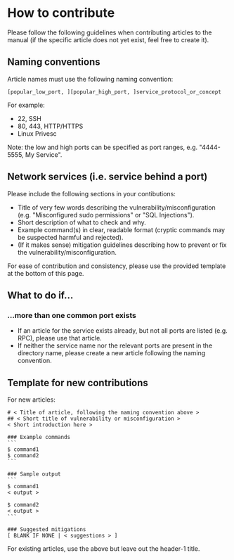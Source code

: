 # How to contribute
Please follow the following guidelines when contributing articles to the manual (if the specific article does not yet exist, feel free to create it).

## Naming conventions
Article names must use the following naming convention: 
```
[popular_low_port, ][popular_high_port, ]service_protocol_or_concept
```
For example:
* 22, SSH
* 80, 443, HTTP/HTTPS
* Linux Privesc

Note: the low and high ports can be specified as port ranges, e.g. "4444-5555, My Service".


## Network services (i.e. service behind a port)
Please include the following sections in your contibutions:
* Title of very few words describing the vulnerability/misconfiguration (e.g. "Misconfigured sudo permissions" or "SQL Injections").
* Short description of what to check and why.
* Example command(s) in clear, readable format (cryptic commands may be suspected harmful and rejected).
* (If it makes sense) mitigation guidelines describing how to prevent or fix the vulnerability/misconfiguration.

For ease of contribution and consistency, please use the provided template at the bottom of this page.

## What to do if...
### ...more than one common port exists
* If an article for the service exists already, but not all ports are listed (e.g. RPC), please use that article.
* If neither the service name nor the relevant ports are present in the directory name, please create a new article following the naming convention.


## Template for new contributions
For new articles:
````
# < Title of article, following the naming convention above >
## < Short title of vulnerability or misconfiguration >
< Short introduction here >

### Example commands
```
$ command1
$ command2
```

### Sample output
```
$ command1
< output >

$ command2
< output >
```

### Suggested mitigations
[ BLANK IF NONE | < suggestions > ]
````

For existing articles, use the above but leave out the header-1 title.
